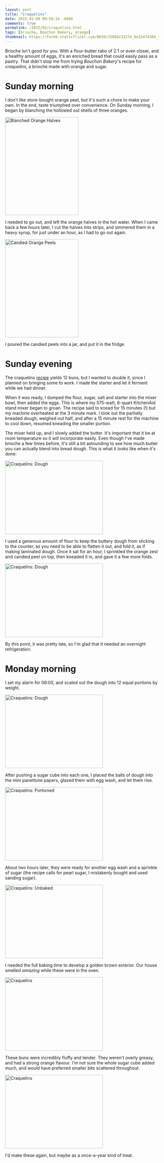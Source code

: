 ```yaml
---
layout: post
title: "Craquelins"
date: 2015-02-09 09:59:14 -0500
comments: true
permalink: /2015/02/craquelins.html
tags: [brioche, Bouchon Bakery, orange]
thumbnail: https://farm9.staticflickr.com/8639/15869233274_6e15474304_t.jpg
---
```


Brioche isn't good for you. With a flour-butter ratio of 2:1 or even
closer, and a healthy amount of eggs, it's an enriched bread that could 
easily pass as a pastry. That didn't stop me from trying *Bouchon
Bakery*'s recipe for _craquelins_, a brioche made with orange and
sugar.

# Sunday morning

I don't like store-bought orange peel, but it's such a chore to make
your own. In the end, taste triumphed over convenience. On Sunday
morning, I began by blanching the hollowed out shells of three oranges.

<a href="https://www.flickr.com/photos/gnuf/16472614501" title="Blanched
Orange Halves by Eric Fung, on Flickr"><img
src="https://farm8.staticflickr.com/7340/16472614501_05fccb9bed_n.jpg"
width="240" height="320" alt="Blanched Orange Halves"></a>

I needed to go out, and left the orange halves in the hot water. When I
came back a few hours later, I cut the halves into strips, and simmered
them in a heavy syrup, for just under an hour, as I had to go out again.

<a href="https://www.flickr.com/photos/gnuf/16476082271" title="Candied
Orange Peels by Eric Fung, on Flickr"><img
src="https://farm8.staticflickr.com/7363/16476082271_a0463c7577_n.jpg"
width="240" height="320" alt="Candied Orange Peels"></a>

I poured the candied peels into a jar, and put it in the fridge.

# Sunday evening

The craquelins [recipe](http://www.frenchtarte.com/2015/02/craquelins-belgian-brioche-treat-from.html)
yields 12 buns, but I wanted to double it, since I planned on bringing
some to work. I made the starter and let it ferment while we had dinner.

When it was ready, I dumped the flour, sugar, salt and starter into the
mixer bowl, then added the eggs. This is where my 575-watt, 6-quart
KitchenAid stand mixer began to groan. The recipe said to knead for 15
minutes (!) but my machine overheated at the 3 minute mark. I took out
the partially kneaded dough, weighed out half, and after a 15 minute
rest for the machine to cool down, resumed kneading the smaller portion.

The mixer held up, and I slowly added the butter. It's important that it
be at room temperature so it will incorporate easily. Even though I've
made brioche a few times before, it's still a bit astounding to see how
much butter you can actually blend into bread dough. This is what it
looks like when it's done:

<a href="https://www.flickr.com/photos/gnuf/16479109375"
title="Craquelins: Dough by Eric Fung, on Flickr"><img
src="https://farm8.staticflickr.com/7378/16479109375_043ff243b5_n.jpg"
width="320" height="240" alt="Craquelins: Dough"></a>

I used a generous amount of flour to keep the buttery dough from
sticking to the counter, as you need to be able to flatten it out, and
fold it, as if making laminated dough. Once it sat for an hour, I
sprinkled the orange zest and candied peel on top, then kneaded it in,
and gave it a few more folds.

<a href="https://www.flickr.com/photos/gnuf/16481816065"
title="Craquelins: Dough by Eric Fung, on Flickr"><img
src="https://farm9.staticflickr.com/8636/16481816065_ee82377a50_n.jpg"
width="320" height="240" alt="Craquelins: Dough"></a>

By this point, it was pretty late, so I'm glad that it needed an
overnight refrigeration.

# Monday morning

I set my alarm for 06:00, and scaled out the dough into 12 equal
portions by weight.

<a href="https://www.flickr.com/photos/gnuf/16294163928"
title="Craquelins: Dough by Eric Fung, on Flickr"><img
src="https://farm8.staticflickr.com/7395/16294163928_d497d6f7de_n.jpg"
width="320" height="240" alt="Craquelins: Dough"></a>

After pushing a sugar cube into each one, I placed the balls of dough 
into the mini panettone papers, glazed them with egg wash, and let them rise.

<a href="https://www.flickr.com/photos/gnuf/16295612089"
title="Craquelins: Portioned by Eric Fung, on Flickr"><img
src="https://farm8.staticflickr.com/7300/16295612089_143f527d87_n.jpg"
width="320" height="240" alt="Craquelins: Portioned"></a>

About two hours later, they were ready for another egg wash and a
sprinkle of sugar (the recipe calls for pearl sugar, I mistakenly bought
and used sanding sugar).

<a href="https://www.flickr.com/photos/gnuf/16294980468"
title="Craquelins: Unbaked by Eric Fung, on Flickr"><img
src="https://farm9.staticflickr.com/8674/16294980468_be628f701f_n.jpg"
width="320" height="240" alt="Craquelins: Unbaked"></a>

I needed the full baking time to develop a golden brown exterior. Our
house smelled *amazing* while these were in the oven.

<a href="https://www.flickr.com/photos/gnuf/16295250128"
title="Craquelins by Eric Fung, on Flickr"><img
src="https://farm8.staticflickr.com/7458/16295250128_acd7233bf1_n.jpg"
width="320" height="240" alt="Craquelins"></a>

These buns were incredibly fluffy and tender. They weren't overly
greasy, and had a strong orange flavour. I'm not sure the whole sugar cube
added much, and would have preferred smaller bits scattered throughout.

<a href="https://www.flickr.com/photos/gnuf/15869233274"
title="Craquelins by Eric Fung, on Flickr"><img
src="https://farm9.staticflickr.com/8639/15869233274_6e15474304_n.jpg"
width="320" height="240" alt="Craquelins"></a>

I'd make these again, but maybe as a once-a-year kind of treat.
